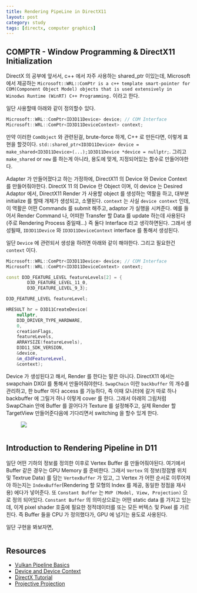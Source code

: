 ```yaml
---
title: Rendering PipeLine in DirectX11
layout: post
category: study
tags: [directx, computer graphics]
---
```


## COMPTR - Window Programming & DirectX11 Initialization

DirectX 의 공부에 앞서서, c++ 에서 자주 사용하는 shared_ptr 이있는데, Microsoft 에서 제공하는 `Microsoft::WRL::ComPtr is a c++ template smart-pointer for COM(Component Object Model) objects that is used extensively in Winodws Runtime (WinRT) C++ Programming.` 이라고 한다.

일단 사용할때 아래와 같이 정의할수 있다.

```c++
Microsoft::WRL::ComPtr<ID3D11Device> device; // COM Interface
Microsoft::WRL::ComPtr<ID3D11DeviceContext> context;
```

만약 이러한 `ComObject` 와 관련된걸, brute-force 하게, C++ 로 만든다면, 이렇게 표현을 할것이다. `std::shared_ptr<ID3D11Device> device = make_shared<ID3D11Device>(...);1D3D11Device *device = nullptr;`. 그리고 `make_shared` or `new` 를 하는게 아니라, 용도에 맞게, 지정되어있는 함수로 만들어야한다.

Adapter 가 만들어졌다고 하는 가정하에, DirectX11 의 Device 와 Device Context 를 만들어줘야한다. DirectX 11 의 Device 란 Object 이며, 이 device 는 Desired Adaptor 에서, DirectX11 Render 가 사용할 object 를 생성하는 역활을 하고, 대부분 initialize 를 할때 개체가 생성되고, 소멸된다. `context` 는 사실 `device context` 인데, 이 역활은 어떤 Commands 를 submit 해주고, adaptor 가 실행을 시켜준다. 예를 들어서 Render Command 나, 어떠한 Transfer 할 Data 를 update 하는데 사용된다 (주로 Rendering Process 중일때...) 즉 둘다 Interface 라고 생각하면된다. 그래서 생성될때, `ID3D11Device` 와 `ID3D11DeviceContext` interface 를 통해서 생성된다.

일단 `Device` 에 관련되서 생성을 하려면 아래와 같이 해야한다. 그리고 필요한건 `context` 이다.

```c++
Microsoft::WRL::ComPtr<ID3D11Device> device; // COM Interface
Microsoft::WRL::ComPtr<ID3D11DeviceContext> context;

const D3D_FEATURE_LEVEL featureLevels[2] = {
        D3D_FEATURE_LEVEL_11_0,
        D3D_FEATURE_LEVEL_9_3};

D3D_FEATURE_LEVEL featureLevel;

HRESULT hr = D3D11CreateDevice(
    nullptr,
    D3D_DRIVER_TYPE_HARDWARE,
    0,
    creationFlags,
    featureLevels,
    ARRAYSIZE(featureLevels),
    D3D11_SDK_VERSION,
    &device,
    &m_d3dFeatureLevel,
    &context);
```

Device 가 생성된다고 해서, Render 를 한다는 말은 아니다. DirectX11 에서는 swapchain DXGI 를 통해서 만들어줘야한다.
 `SwapChain` 이란 `backbuffer` 의 개수를 관리하고, 한 buffer 마다 access 를 가능하다, 즉 이때 모니터에 갈거 따로 하나 backbuffer 에 그릴거 하나 이렇게 cover 를 한다. 그래서 아래의 그림처럼 SwapChain 안에 Buffer 를 끌어다가 Texture 를 설정해주고, 실제 Render 할 TargetView 만들어준다음에 기다리면서 switching 을 할수 있게 한다.

<figure>
  <img src = "../../../assets/img/photo/7-31-2023/architecture.png">
</figure>

```c++

```

## Introduction to Rendering Pipeline in D11

일단 어떤 기하의 정보를 정의한 이후로 Vertex Buffer 를 만들어줘야된다. 여기에서 Buffer 같은 경우는 GPU Memory 를 준비한다. 그래서 `Vertex` 의 정보(정점별 위치 및 Textrue Data) 를 담는 `VertexBuffer` 가 있고, 그 Vertex 가 어떤 순서로 이루어져야 하는지는 `IndexBuffer`(Rendering 할 모형의 Index 를 제공, 동일한 정점을 재사용) 에다가 넣어준다. 또 `Constant Buffer` 는 `MVP (Model, View, Projection)` 으로 정의 되어있다. `Constant Buffer` 의 의미상으로는 어떤 static data 를 가지고 있는데, 이게 pixel shader 호출에 필요한 정적데이터를 또는 모든 버텍스 및 Pixel 를 가르친다. 즉 Buffer 들을 CPU 가 정의했다가, GPU 에 넘기는 용도로 사용된다.

일단 구현을 봐보자면,

```c++

```

## Resources

- [Vulkan Pipeline Basics](https://vulkan-tutorial.com/Drawing_a_triangle/Graphics_pipeline_basics/Introduction)
- [Device and Device Context](https://www.milty.nl/grad_guide/basic_implementation/d3d11/device.html)
- [DirectX Tutorial](http://www.directxtutorial.com/Lesson.aspx?lessonid=111-4-1)
- [Projective Projection](https://en.wikipedia.org/wiki/Transformation_matrix#Perspective_projection)